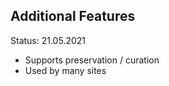 ## Additional Features

Status: 21.05.2021

- Supports preservation / curation
- Used by many sites

